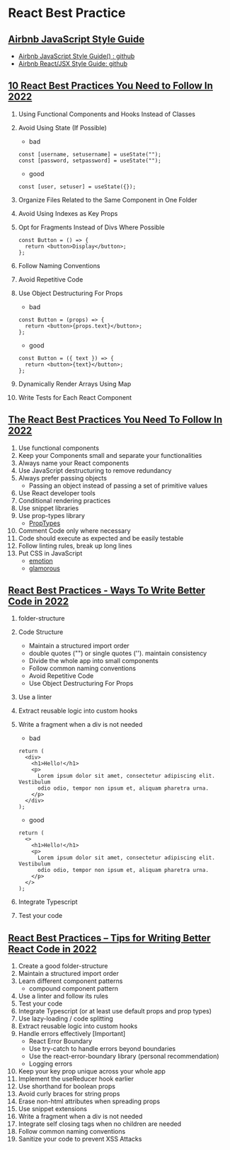 # React Best Practice

## [Airbnb JavaScript Style Guide](https://airbnb.io/javascript/react/)

- [Airbnb JavaScript Style Guide() : github](https://github.com/airbnb/javascript)
- [Airbnb React/JSX Style Guide: github](https://github.com/airbnb/javascript/tree/master/react)

## [10 React Best Practices You Need to Follow In 2022](https://www.makeuseof.com/must-follow-react-practices/)

1. Using Functional Components and Hooks Instead of Classes
2. Avoid Using State (If Possible)

   - bad

   ```tsx
   const [username, setusername] = useState("");
   const [password, setpassword] = useState("");
   ```

   - good

   ```tsx
   const [user, setuser] = useState({});
   ```

3. Organize Files Related to the Same Component in One Folder
4. Avoid Using Indexes as Key Props
5. Opt for Fragments Instead of Divs Where Possible

   ```tsx
   const Button = () => {
     return <button>Display</button>;
   };
   ```

6. Follow Naming Conventions
7. Avoid Repetitive Code
8. Use Object Destructuring For Props

   - bad

   ```tsx
   const Button = (props) => {
     return <button>{props.text}</button>;
   };
   ```

   - good

   ```tsx
   const Button = ({ text }) => {
     return <button>{text}</button>;
   };
   ```

9. Dynamically Render Arrays Using Map
10. Write Tests for Each React Component

## [The React Best Practices You Need To Follow In 2022](https://www.enprowess.com/blogs/react-best-practices/)

1. Use functional components
2. Keep your Components small and separate your functionalities
3. Always name your React components
4. Use JavaScript destructuring to remove redundancy
5. Always prefer passing objects
   - Passing an object instead of passing a set of primitive values
6. Use React developer tools
7. Conditional rendering practices
8. Use snippet libraries
9. Use prop-types library
   - [PropTypes](https://reactjs.org/docs/typechecking-with-proptypes.html)
10. Comment Code only where necessary
11. Code should execute as expected and be easily testable
12. Follow linting rules, break up long lines
13. Put CSS in JavaScript
    - [emotion](https://github.com/emotion-js/emotion)
    - [glamorous](https://glamorous.rocks/)

## [React Best Practices - Ways To Write Better Code in 2022](https://blog.nourdinedev.com/react-best-practices-2022/)

1. folder-structure
2. Code Structure
   - Maintain a structured import order
   - double quotes ("") or single quotes (''). maintain consistency
   - Divide the whole app into small components
   - Follow common naming conventions
   - Avoid Repetitive Code
   - Use Object Destructuring For Props
3. Use a linter
4. Extract reusable logic into custom hooks
5. Write a fragment when a div is not needed

   - bad

   ```tsx
   return (
     <div>
       <h1>Hello!</h1>
       <p>
         Lorem ipsum dolor sit amet, consectetur adipiscing elit. Vestibulum
         odio odio, tempor non ipsum et, aliquam pharetra urna.
       </p>
     </div>
   );
   ```

   - good

   ```tsx
   return (
     <>
       <h1>Hello!</h1>
       <p>
         Lorem ipsum dolor sit amet, consectetur adipiscing elit. Vestibulum
         odio odio, tempor non ipsum et, aliquam pharetra urna.
       </p>
     </>
   );
   ```

6. Integrate Typescript
7. Test your code

## [React Best Practices – Tips for Writing Better React Code in 2022](https://www.freecodecamp.org/news/best-practices-for-react/)

1. Create a good folder-structure
2. Maintain a structured import order
3. Learn different component patterns
   - compound component pattern
4. Use a linter and follow its rules
5. Test your code
6. Integrate Typescript (or at least use default props and prop types)
7. Use lazy-loading / code splitting
8. Extract reusable logic into custom hooks
9. Handle errors effectively [Important]
   - React Error Boundary
   - Use try-catch to handle errors beyond boundaries
   - Use the react-error-boundary library (personal recommendation)
   - Logging errors
10. Keep your key prop unique across your whole app
11. Implement the useReducer hook earlier
12. Use shorthand for boolean props
13. Avoid curly braces for string props
14. Erase non-html attributes when spreading props
15. Use snippet extensions
16. Write a fragment when a div is not needed
17. Integrate self closing tags when no children are needed
18. Follow common naming conventions
19. Sanitize your code to prevent XSS Attacks
